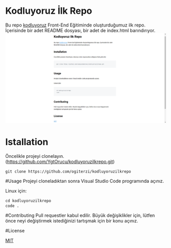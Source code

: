 # Kodluyoruz İlk Repo
Bu repo [kodluyoruz](https://www.kodluyoruz.org/) Front-End Eğitiminde oluşturduğumuz ilk repo. İçerisinde bir adet README dosyası, bir adet de index.html barındırıyor.
![Proje Resmi](https://raw.githubusercontent.com/Kodluyoruz/taskforce/main/git/odev1/figures/markdown.png)
# Istallation
Öncelikle projeyi clonelayın. (https://github.com/YgtOrucu/kodluyoruzilkrepo.git)

```
git clone https://github.com/ogiterzi/kodluyoruzilkrepo

```

#Usage
Projeyi cloneladıktan sonra Visual Studio Code programında açınız.

Linux için:

```
cd kodluyoruzilkrepo
code .
```

#Contributing
Pull requestler kabul edilir. Büyük değişiklikler için, lütfen önce neyi değiştirmek istediğinizi tartışmak için bir konu açınız.

#License

[MIT](https://github.com/YgtOrucu/kodluyoruzilkrepo/blob/main/LICENSE)